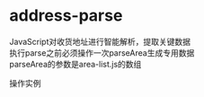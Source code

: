 # address-parse
JavaScript对收货地址进行智能解析，提取关键数据  
执行parse之前必须操作一次parseArea生成专用数据  
parseArea的参数是area-list.js的数组  
 
操作实例

